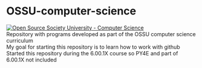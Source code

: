 # OSSU-computer-science
[![Open Source Society University - Computer Science](https://img.shields.io/badge/OSSU-computer--science-blue.svg)](https://github.com/ossu/computer-science)\
Repository with programs developed as part of the OSSU computer science curriculum\
My goal for starting this repository is to learn how to work with github\
Started this repository during the 6.00.1X course so PY4E and part of 6.00.1X not included
